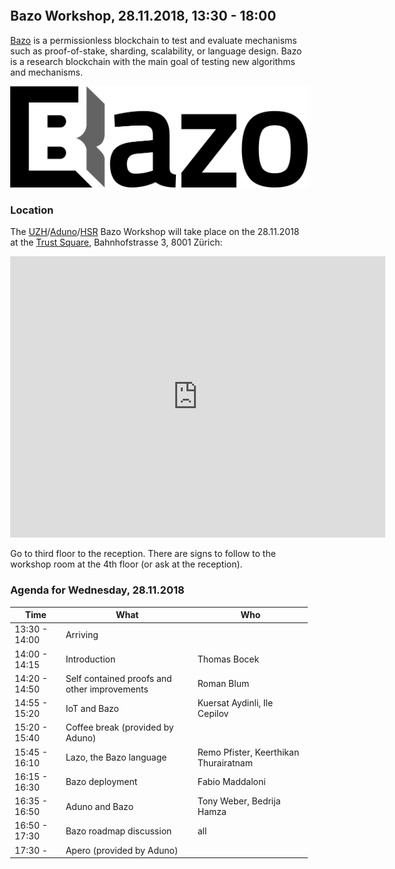 <div style="padding:1em;">

## Bazo Workshop, 28.11.2018, 13:30 - 18:00

[Bazo](https://github.com/bazo-blockchain/) is a permissionless blockchain to test and evaluate mechanisms such as proof-of-stake, sharding, scalability, or language design. Bazo is a research blockchain with the main goal of testing new algorithms and mechanisms.

<div class="grid-img">

![bazo-logo](bazo-logo.svg#big)

</div>

### Location

The [UZH](https://www.csg.uzh.ch)/[Aduno](https://www.aduno-gruppe.ch)/[HSR](https://dsl.hsr.ch) Bazo Workshop will take place on the 28.11.2018 at the [Trust Square](https://www.trustsquare.ch), Bahnhofstrasse 3, 8001 Zürich:

<iframe src="https://www.google.com/maps/embed?pb=!1m14!1m8!1m3!1d10809.117776229288!2d8.5399128!3d47.3674642!3m2!1i1024!2i768!4f13.1!3m3!1m2!1s0x0%3A0xfd928cc345d92e0b!2sTRUST+SQUARE!5e0!3m2!1sen!2sch!4v1542901182130" width="600" height="450" frameborder="0" style="border:0" allowfullscreen></iframe>

Go to third floor to the reception. There are signs to follow to the workshop room at the 4th floor (or ask at the reception).

### Agenda for Wednesday, 28.11.2018

|Time         |What                    |Who
|---          |---                     |---
|13:30 - 14:00|Arriving|
|14:00 - 14:15|Introduction|Thomas Bocek
|14:20 - 14:50|Self contained proofs and other improvements|Roman Blum
|14:55 - 15:20|IoT and Bazo|Kuersat Aydinli, Ile Cepilov
|15:20 - 15:40|Coffee break (provided by Aduno)|
|15:45 - 16:10|Lazo, the Bazo language|Remo Pfister, Keerthikan Thurairatnam
|16:15 - 16:30|Bazo deployment|Fabio Maddaloni
|16:35 - 16:50|Aduno and Bazo|Tony Weber, Bedrija Hamza
|16:50 - 17:30|Bazo roadmap discussion|all
|17:30 -      |Apero (provided by Aduno)|

</div>
